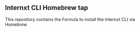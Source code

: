 ## Internxt CLI Homebrew tap

This repository contains the Formula to install the Internxt CLI via Homebrew
